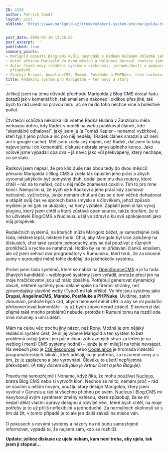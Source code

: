 ```yaml
---
ID: 1520
author: Patrick Zandl
layout: post
oldlink: 'https://www.marigold.cz/item/redakcni-system-pro-marigolda-ten-novy-a-stary

  '
post_date: 2005-02-10 12:56:55
post_excerpt: ''
published: true
summary_points:
- Marigold opouští Blog:CMS kvůli neshodám s Radkem Hulánem ohledně jeho příspěvků.
- Autor přesune Marigold do dvou měsíců a Hulánovi daroval routery jako kompenzaci.
- Autor hledá nový redakční systém s diskusemi, jednoduchostí a podporou emailových
  příspěvků.
- Zvažuje Drupal, AngelineCMS, Mambo, PostNuke a PHPNuke, chce zachovat URL a komentáře.
title: Redakční systém pro Marigolda – ten nový a starý
---
```


<p>Jelikož jsem na téma důvodů přechodu Marigolda z Blog:CMS dostal řadu dotazů jak v komentářích, tak emailem a nakonec i oklikou přes jiné, tak bych to rád uvedl na pravou míru, ač se mi do toho nechce více a bolestivě patlat. <br /><br />Čtvrteční schůzka několika lidí včetně Radka Hulána v Zanzibaru měla webovou dohru, kdy Radek v neděli na webu publikoval článek, kde "skandálně odhaloval", jaký jsem já (a Tomáš Kapler – noname) vyžírkové, kteří tyjí z jeho práce a nic pro něj nedělají (Radek článek smazal a už není ani v google cache). Měl jsem zcela jiný dojem, než Radek, dal jsem to taky najevo jemu i do komentářů, diskuse nebrala smysluplného konce. Jako volové jsme vypadali oba dva – já navíc jako vůl překvapený, který nechápe, co se stalo. <br /><br />Radkovi jsem napsal, že pro klid duše nás obou tedy do dvou měsíců přesunu Marigolda z Blog:CMS a zcela tak opustím jeho práci a abych vyrovnal jakýkoliv byť pomyslný dluh, dodal jsem mu dva routery, které chtěl – nic na to neřekl, což u něj může znamenat cokoliv. Tím to pro mne končí. Nemyslím si, že bych se k Radkovi a jeho práci kdy zachoval nečestně, vyžíračsky, jenže nemám chuť ani čas se o tom věčně dohadovat a utápět svůj čas ve sporech beze smyslu a s člověkem, jehož způsob myšlení je mi (jak se ukázalo), na hony vzdálen. Zaplatil jsem si tak vývoj pluginu, který jsem chtěl a který zůstává open source, takže doufám, že si ho uživatelé Blog:CMS a Nucleusu užijí ve zdraví a ku své spokojenosti jako můj příspěvek. &nbsp;<br /><br />Redakčních systémů, na kterých může Marigold běžet, je samozřejmě celá řada, některé lepší, některé horší. Chci, aby Marigold byl více založený na diskusích, chci také systém jednoduchý, aby se dal používat z různých prohlížečů a rychle se natahoval. Hodilo by se mi přidávání článků emailem, ale už jsem sehnal dva programátory v Rumunsku, kteří tvrdí, že za únosné sumy v eurounijní měně tohle dodělají do jakéhokoliv systému. <br /><br />Prošel jsem řadu systémů, které se nabízí na <a href="http://www.opensourcecms.com/" >OpenSourceCMS</a> a je tu řada žhavých kandidátů – weblogové systémy jsem vyřadil, protože přeci jen na moje hračičkovství jsou už málo obsáhlé. Potřebuji generovat dynamický obsah, některé systémy jsou dělané spíše na firemní stránky, než zpravodajsky stavěné weby (Typo3 mi tak přišlo). Ve hře jsou systémy jako <b>Drupal, AngelineCMS, Mambo, PostNuke a PHPNuke</b>. Uvidíme, zatím zkoumám, protože bych rád, abych nemusel měnit URL a aby se mi podařilo překonvertovat komentáře – ty už bych znovu nerad ztrácel. S konverzí dat zřejmě také mnoho problémů nebude, protože ti Rumuni tomu na rozdíl ode mne rozumějí a umí udělat. <br /><br />Mám na celou věc trochu jiný názor, než Rony. Možná je pro nějaký redakční systém čest, že si jej vybere Marigold a ten systém to bez problémů ustojí (přeci jen půl milionu zobrazených stran za leden je na weblog i menší CMS systémy hodně) – jenže je mi milejší na tohle nevsázet. Na webech jako je <a href="http://cgi.resourceindex.com">CGI Resources</a> nebo <a href="http://www.codelance.com/">CodeLance</a> je hromada inzerátů programátorských šikulů , kteří udělají, co je potřeba, za rozumné ceny a s tím, že je zaplaceno a jste vyrovnáni. Člověku to ušetří nepříjemná překvapení. (<span style="FONT-STYLE: italic">A taky docení lidi jako je Arthur Dent a jeho Bloguje).</span><br /><br />Pravdu má samozřejmě i Noname, když říká, že mohu používat <a href="http://www.nucleus.org">Nucleus</a>, bratra Blog:CMS nebo si vytvořit klon. Nechce se mi to, nemám proč – rád se naučím s něčím novým, použiju starý design Marigolda, který jsem vyvinul v Genesis a rád si všechno přiohnu po svém. Nucleus i Blog:CMS mi nevyhovují svým systémem změny vzhledu, které způsobují, že se mi nedaří dělat vlastní úpravy designu a rozvíjet věci, které bych chtěl, na moje potřeby je to už příliš neflexibilní a jednoduché. Za normálních okolností se s tím dá žít, v tomto případě je to ale jen další závaží na misce vah. <br /><br />O pokusech s novými systémy a názory na ně budu samozřejmě informovat, vypadá to, že nejsem sám, kdo se rozhlíží. </p>

<p><strong>Update: jelikoz diskuse uz ujela nekam, kam neni treba, aby ujela, tak jsem ji stopnul...</strong>
</p>